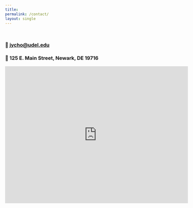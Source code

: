 ```yaml
---
title: 
permalink: /contact/
layout: single
---
```

<br>

### &#x1F4E7;  <a href="mailto:jycho@udel.edu">jycho@udel.edu</a>

### &#x1F4CD; 125 E. Main Street, Newark, DE 19716

 
<iframe src="https://www.google.com/maps/embed?pb=!1m18!1m12!1m3!1d3070.529431253469!2d-75.75078602421182!3d39.68279869998217!2m3!1f0!2f0!3f0!3m2!1i1024!2i768!4f13.1!3m3!1m2!1s0x89c7aa3aa46ed967%3A0x941088d1b21ce7e5!2sDepartment%20of%20Linguistics%20%26%20Cognitive%20Science!5e0!3m2!1sen!2sus!4v1691090012442!5m2!1sen!2sus" width="600" height="450" style="border:0;" allowfullscreen="" loading="lazy" referrerpolicy="no-referrer-when-downgrade"></iframe>
